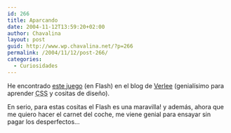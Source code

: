 ```yaml
---
id: 266
title: Aparcando
date: 2004-11-12T13:59:20+02:00
author: Chavalina
layout: post
guid: http://www.wp.chavalina.net/?p=266
permalink: /2004/11/12/post-266/
categories:
  - Curiosidades
---
```

He encontrado <a href="http://adverts.freeloader.com/zurich/" target="_blank">este juego</a> (en Flash) en el blog de <a href="http://veerle.duoh.com/index.php?id=P266" target="_blank">Verlee</a> (genial&iacute;simo para aprender <acronym title="Cascade Style Sheets">CSS</acronym> y cositas de dise&ntilde;o).

En serio, para estas cositas el Flash es una maravilla! y además, ahora que me quiero hacer el carnet del coche, me viene genial para ensayar sin pagar los desperfectos…